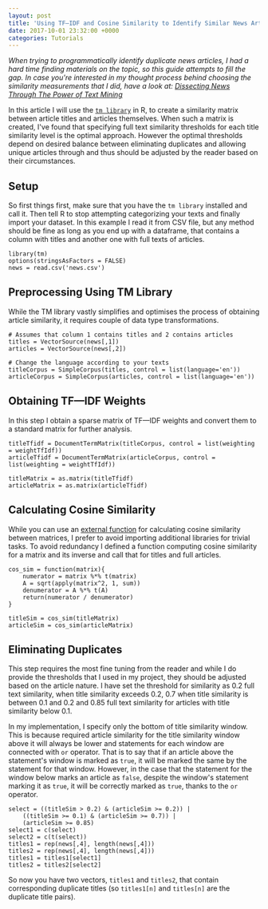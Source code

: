 ```yaml
---
layout: post
title: 'Using TF—IDF and Cosine Similarity to Identify Similar News Articles in R-Programming'
date: 2017-10-01 23:32:00 +0000
categories: Tutorials
---
```


_When trying to programmatically identify duplicate news articles, I had a hard time finding materials on the topic, so this guide attempts to fill the gap. In case you're interested in my thought process behind choosing the similarity measurements that I did, have a look at: [Dissecting News Through The Power of Text Mining](https://arminbagrat.com/NewsAnalysis/)_

In this article I will use the [`tm library`](https://cran.r-project.org/web/packages/tm/index.html) in R, to create a similarity matrix between article titles and articles themselves. When such a matrix is created, I've found that specifying full text similarity thresholds for each title similarity level is the optimal approach. However the optimal thresholds depend on desired balance between eliminating duplicates and allowing unique articles through and thus should be adjusted by the reader based on their circumstances.

## Setup

So first things first, make sure that you have the `tm library` installed and call it. Then tell R to stop attempting categorizing your texts and finally import your dataset. In this example I read it from CSV file, but any method should be fine as long as you end up with a dataframe, that contains a column with titles and another one with full texts of articles.

```
library(tm)
options(stringsAsFactors = FALSE)
news = read.csv('news.csv')
```

## Preprocessing Using TM Library

While the TM library vastly simplifies and optimises the process of obtaining article similarity, it requires couple of data type transformations.

```
# Assumes that column 1 contains titles and 2 contains articles
titles = VectorSource(news[,1])
articles = VectorSource(news[,2])

# Change the language according to your texts
titleCorpus = SimpleCorpus(titles, control = list(language='en'))
articleCorpus = SimpleCorpus(articles, control = list(language='en'))
```

## Obtaining TF—IDF Weights

In this step I obtain a sparse matrix of TF—IDF weights and convert them to a standard matrix for further analysis.

```
titleTfidf = DocumentTermMatrix(titleCorpus, control = list(weighting = weightTfIdf))
articleTfidf = DocumentTermMatrix(articleCorpus, control = list(weighting = weightTfIdf))

titleMatrix = as.matrix(titleTfidf)
articleMatrix = as.matrix(articleTfidf)
```

## Calculating Cosine Similarity

While you can use an [external function](https://stat.ethz.ch/R-manual/R-devel/library/stats/html/dist.html) for calculating cosine similarity between matrices, I prefer to avoid importing additional libraries for trivial tasks. To avoid redundancy I defined a function computing cosine similarity for a matrix and its inverse and call that for titles and full articles.

```
cos_sim = function(matrix){
    numerator = matrix %*% t(matrix)
    A = sqrt(apply(matrix^2, 1, sum))
    denumerator = A %*% t(A)
    return(numerator / denumerator)
}

titleSim = cos_sim(titleMatrix)
articleSim = cos_sim(articleMatrix)
```

## Eliminating Duplicates

This step requires the most fine tuning from the reader and while I do provide the thresholds that I used in my project, they should be adjusted based on the article nature. I have set the threshold for similarity as 0.2 full text similarity, when title similarity exceeds 0.2, 0.7 when title similarity is between 0.1 and 0.2 and 0.85 full text similarity for articles with title similarity below 0.1.

In my implementation, I specify only the bottom of title similarity window. This is because required article similarity for the title similarity window above it will always be lower and statements for each window are connected with `or` operator. That is to say that if an article above the statement's window is marked as `true`, it will be marked the same by the statement for that window. However, in the case that the statement for the window below marks an article as `false`, despite the window's statement marking it as `true`, it will be correctly marked as `true`, thanks to the `or` operator.


```
select = ((titleSim > 0.2) & (articleSim >= 0.2)) |
    ((titleSim >= 0.1) & (articleSim >= 0.7)) |
    (articleSim >= 0.85)
select1 = c(select)
select2 = c(t(select))
titles1 = rep(news[,4], length(news[,4]))
titles2 = rep(news[,4], length(news[,4]))
titles1 = titles1[select1]
titles2 = titles2[select2]
```

So now you have two vectors, `titles1` and `titles2`, that contain corresponding duplicate titles (so `titles1[n]` and `titles[n]` are the duplicate title pairs).
